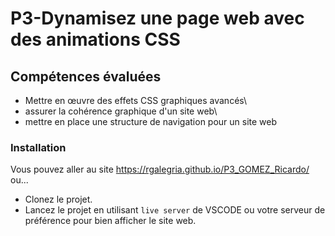 # P3-Dynamisez une page web avec des animations CSS

## Compétences évaluées

-   Mettre en œuvre des effets CSS graphiques avancés\
-   assurer la cohérence graphique d'un site web\
-   mettre en place une structure de navigation pour un site web

### Installation

Vous pouvez aller au site https://rgalegria.github.io/P3_GOMEZ_Ricardo/
</br>
ou...
</br>

-   Clonez le projet.
    </br>
-   Lancez le projet en utilisant `live server` de VSCODE ou votre serveur de préférence pour bien afficher le site web.
